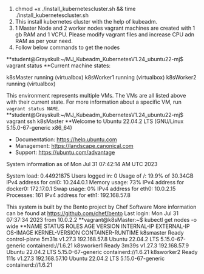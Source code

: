 1. chmod +x ./install_kubernetescluster.sh && time ./install_kubernetescluster.sh
2. This install kubernetes cluster with the help of kubeadm.
3.  1 Master Node and 2 worker nodes vagrant machines are created with 1 gb RAM and 1 VCPU. Please modify vagrant files and increase CPU adn RAM as per your need.
4. Follow below commands to get the nodes



**student@Grayskull:~/MJ_Kubeadm_KubernetesV1.24_ubuntu22-mj$ vagrant status
**Current machine states:

k8sMaster                 running (virtualbox)
k8sWorker1                running (virtualbox)
k8sWorker2                running (virtualbox)

This environment represents multiple VMs. The VMs are all listed
above with their current state. For more information about a specific
VM, run `vagrant status NAME`.
**student@Grayskull:~/MJ_Kubeadm_KubernetesV1.24_ubuntu22-mj$ vagrant ssh k8sMaster
**Welcome to Ubuntu 22.04.2 LTS (GNU/Linux 5.15.0-67-generic x86_64)

 * Documentation:  https://help.ubuntu.com
 * Management:     https://landscape.canonical.com
 * Support:        https://ubuntu.com/advantage

  System information as of Mon Jul 31 07:42:14 AM UTC 2023

  System load:  0.44921875         Users logged in:          0
  Usage of /:   19.9% of 30.34GB   IPv4 address for cni0:    10.244.0.1
  Memory usage: 73%                IPv4 address for docker0: 172.17.0.1
  Swap usage:   0%                 IPv4 address for eth0:    10.0.2.15
  Processes:    161                IPv4 address for eth1:    192.168.57.8


This system is built by the Bento project by Chef Software
More information can be found at https://github.com/chef/bento
Last login: Mon Jul 31 07:37:34 2023 from 10.0.2.2
**vagrant@k8sMaster:~$ kubectl get nodes -o wide
**NAME         STATUS   ROLES           AGE     VERSION   INTERNAL-IP     EXTERNAL-IP   OS-IMAGE             KERNEL-VERSION      CONTAINER-RUNTIME
k8smaster    Ready    control-plane   5m31s   v1.27.3   192.168.57.8    <none>        Ubuntu 22.04.2 LTS   5.15.0-67-generic   containerd://1.6.21
k8sworker1   Ready    <none>          3m39s   v1.27.3   192.168.57.9    <none>        Ubuntu 22.04.2 LTS   5.15.0-67-generic   containerd://1.6.21
k8sworker2   Ready    <none>          111s    v1.27.3   192.168.57.10   <none>        Ubuntu 22.04.2 LTS   5.15.0-67-generic   containerd://1.6.21
